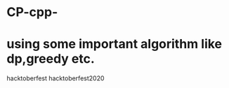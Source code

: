 # CP-cpp-
# using some important algorithm like dp,greedy etc.
hacktoberfest      hacktoberfest2020

